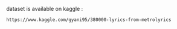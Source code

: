 dataset is available on kaggle :


		
	https://www.kaggle.com/gyani95/380000-lyrics-from-metrolyrics
